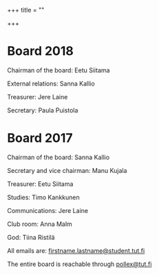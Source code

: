 +++
title = ""

+++
# Board 2018

Chairman of the board: Eetu Siitama

External relations: Sanna Kallio

Treasurer: Jere Laine

Secretary: Paula Puistola

# Board 2017

Chairman of the board: Sanna Kallio

Secretary and vice chairman: Manu Kujala

Treasurer: Eetu Siitama

Studies: Timo Kankkunen

Communications: Jere Laine

Club room: Anna Malm

God: Tiina Ristilä

All emails are: firstname.lastname@student.tut.fi

The entire board is reachable through pollex@tut.fi